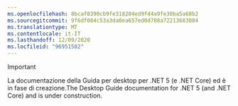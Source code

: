 ```yaml
---
ms.openlocfilehash: 8bcaf8390cb9fe318204ed9fd4a9fe30ba5a68b2
ms.sourcegitcommit: 9f6df084c53a3da0ea657ed0d708a72213683084
ms.translationtype: MT
ms.contentlocale: it-IT
ms.lasthandoff: 12/09/2020
ms.locfileid: "96951582"
---
```


> [!IMPORTANT]
> <span data-ttu-id="5252a-101">La documentazione della Guida per desktop per .NET 5 (e .NET Core) ed è in fase di creazione.</span><span class="sxs-lookup"><span data-stu-id="5252a-101">The Desktop Guide documentation for .NET 5 (and .NET Core) and is under construction.</span></span>
